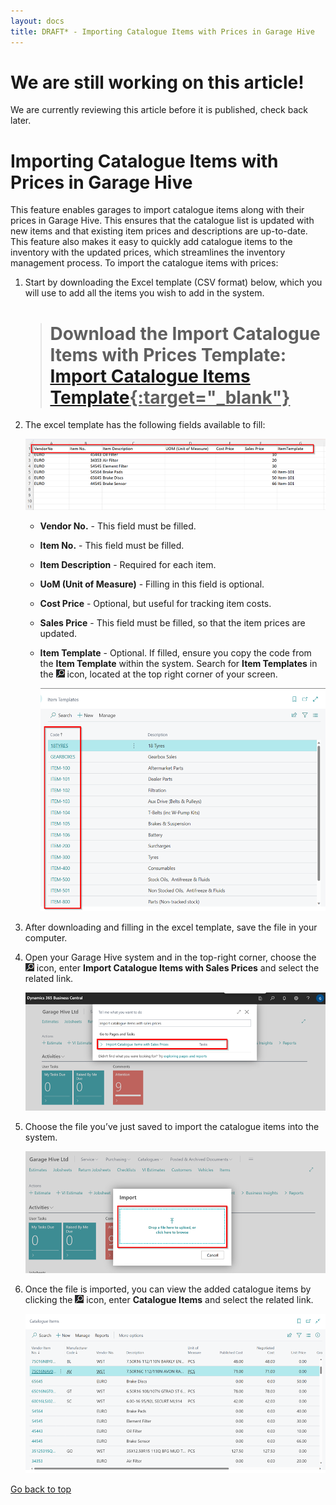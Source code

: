 ```yaml
---
layout: docs
title: DRAFT* - Importing Catalogue Items with Prices in Garage Hive
---
```


<a name="top"></a>

# We are still working on this article!
We are currently reviewing this article before it is published, check back later.

# Importing Catalogue Items with Prices in Garage Hive
This feature enables garages to import catalogue items along with their prices in Garage Hive. This ensures that the catalogue list is updated with new items and that existing item prices and descriptions are up-to-date. This feature also makes it easy to quickly add catalogue items to the inventory with the updated prices, which streamlines the inventory management process. To import the catalogue items with prices:

1. Start by downloading the Excel template (CSV format) below, which you will use to add all the items you wish to add in the system.

   > # Download the Import Catalogue Items with Prices Template: <ins>[Import Catalogue Items Template](import-catalogue-items-with-prices.csv){:target="_blank"}</ins>

2. The excel template has the following fields available to fill:

      ![](media/garagehive-import-catalogue-items-with-prices1.png)

   * **Vendor No.** - This field must be filled.
   * **Item No.** - This field must be filled.
   * **Item Description** - Required for each item.
   * **UoM (Unit of Measure)** - Filling in this field is optional.
   * **Cost Price** - Optional, but useful for tracking item costs.
   * **Sales Price** - This field must be filled, so that the item prices are updated.
   * **Item Template** - Optional. If filled, ensure you copy the code from the **Item Template** within the system. Search for **Item Templates** in the ![](media/search_icon.png) icon, located at the top right corner of your screen.

      ![](media/garagehive-import-catalogue-items-with-prices2.png)

3. After downloading and filling in the excel template, save the file in your computer. 
4. Open your Garage Hive system and in the top-right corner, choose the ![](media/search_icon.png) icon, enter **Import Catalogue Items with Sales Prices** and select the related link.

   ![](media/garagehive-import-catalogue-items-with-prices3.png)

5. Choose the file you’ve just saved to import the catalogue items into the system.

   ![](media/garagehive-import-catalogue-items-with-prices4.png)

6. Once the file is imported, you can view the added catalogue items by clicking the ![](media/search_icon.png) icon, enter **Catalogue Items** and select the related link.

   ![](media/garagehive-import-catalogue-items-with-prices5.png)


[Go back to top](#top)